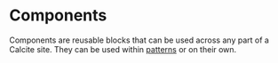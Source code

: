 <h1 class="trailer-0" id="overview">Components</h1>

Components are reusable blocks that can be used across any part of a Calcite site. They can be used within [patterns](../patterns/) or on their own.